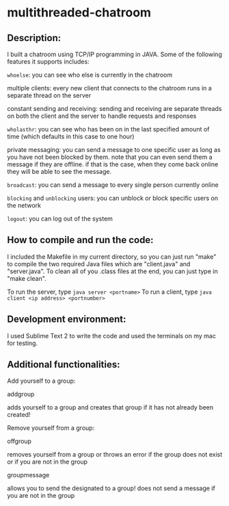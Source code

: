 multithreaded-chatroom
======================

Description: 
--------------

I built a chatroom using TCP/IP programming in JAVA. Some of the following features it supports includes: 

```whoelse```: you can see who else is currently in the chatroom

multiple clients: every new client that connects to the chatroom runs in a separate thread on the server

constant sending and receiving: sending and receiving are separate threads on both the client and the server to handle requests and responses

```wholasthr```: you can see who has been on in the last specified amount of time (which defaults in this case to one hour)

private messaging: you can send a message to one specific user as long as you have not been blocked by them. note that you can even send them a message if they are offline. if that is the case, when they come back online they will be able to see the message.

`broadcast`: you can send a message to every single person currently online

`blocking` and `unblocking` users: you can unblock or block specific users on the network

`logout`: you can log out of the system

How to compile and run the code: 
------------------------

I included the Makefile in my current directory, so you can just run "make" to compile the two required Java files which are "client.java" and "server.java". To clean all of you .class files at the end, you can just type in "make clean". 

To run the server, type ```java server <portname>```
To run a client, type ```java client <ip address> <portnumber>```

Development environment: 
------------------------

I used Sublime Text 2 to write the code and used the terminals on my mac for testing. 

Additional functionalities: 
---------------------------

Add yourself to a group: 

addgroup <groupname>

adds yourself to a group and creates that group if it has not already been created!

Remove yourself from a group: 

offgroup <groupname>

removes yourself from a group or throws an error if the group does not exist or if you are not in the group

groupmessage <groupname> <message>

allows you to send the designated to a group! does not send a message if you are not in the group
